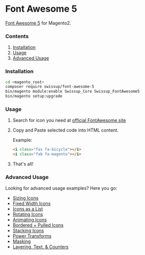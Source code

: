 # Font Awesome 5

[Font Awesome 5](https://fontawesome.com/) for Magento2.

### Contents

 1. [Installation](#installation)
 2. [Usage](#usage)
 3. [Advanced Usage](#advanced-usage)

### Installation

```bash
cd <magento_root>
composer require swissup/font-awesome-5
bin/magento module:enable Swissup_Core Swissup_FontAwesome5
bin/magento setup:upgrade
```

### Usage

 1. Search for icon you need at [official FontAwesome site](https://fontawesome.com/icons?d=gallery)
 2. Copy and Paste selected code into HTML content.

    Example:

    ```html
    <i class="fas fa-bicycle"></i>
    <i class="fab fa-magento"></i>
    ```

 3. That's all!

### Advanced Usage

Looking for advanced usage examples? Here you go:

 - [Sizing Icons](https://fontawesome.com/how-to-use/on-the-web/styling/sizing-icons)
 - [Fixed Width Icons](https://fontawesome.com/how-to-use/on-the-web/styling/fixed-width-icons)
 - [Icons as a List](https://fontawesome.com/how-to-use/on-the-web/styling/icons-in-a-list)
 - [Rotating Icons](https://fontawesome.com/how-to-use/on-the-web/styling/rotating-icons)
 - [Animating Icons](https://fontawesome.com/how-to-use/on-the-web/styling/animating-icons)
 - [Bordered + Pulled Icons](https://fontawesome.com/how-to-use/on-the-web/styling/bordered-pulled-icons)
 - [Stacking Icons](https://fontawesome.com/how-to-use/on-the-web/styling/stacking-icons)
 - [Power Transforms](https://fontawesome.com/how-to-use/on-the-web/styling/power-transforms)
 - [Masking](https://fontawesome.com/how-to-use/on-the-web/styling/masking)
 - [Layering, Text, &amp; Counters](https://fontawesome.com/how-to-use/on-the-web/styling/layering)
